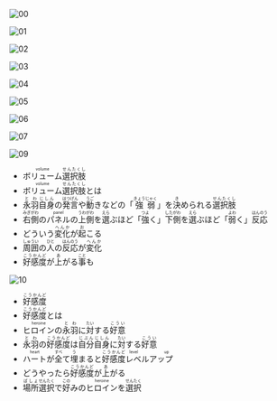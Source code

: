 ![00](https://i.imgur.com/igRH8si.png)

![01](https://i.imgur.com/gDdl6oW.png)

![02](https://i.imgur.com/ETdMfh7.png)

![03](https://i.imgur.com/Dd8FPJ1.png)

![04](https://i.imgur.com/kSyO3xI.png)

![05](https://i.imgur.com/MPtUUjU.png)

![06](https://i.imgur.com/Lp5jk0j.png)

![07](https://i.imgur.com/LedvKH4.png)

![09](https://i.imgur.com/Lpg0AUx.png)

- <ruby>ボリューム<rt>volume</rt>選択肢<rt>せんたくし</rt></ruby>
- <ruby>ボリューム<rt>volume</rt>選択肢<rt>せんたくし</rt>とは</ruby>
- <ruby>永羽<rt>とわ</rt>自身<rt>じしん</rt>の<rt></rt>発言<rt>はつげん</rt>や<rt></rt>動<rt>うご</rt>きなどの「<rt></rt>強弱<rt>きょうじゃく</rt>」を<rt></rt>決<rt>き</rt>められる<rt></rt>選択肢<rt>せんたくし</rt></ruby>
- <ruby>右側<rt>みぎがわ</rt>の<rt></rt>パネル<rt>panel</rt>の<rt></rt>上側<rt>うわがわ</rt>を<rt></rt>選<rt>えら</rt>ぶほど「<rt></rt>強<rt>つよ</rt>く」<rt></rt>下側<rt>したがわ</rt>を<rt></rt>選<rt>えら</rt>ぶほど「<rt></rt>弱<rt>よわ</rt>く」<rt></rt>反応<rt>はんのう</rt></ruby>
- <ruby>どういう<rt></rt>変化<rt>へんか</rt>が<rt></rt>起<rt>お</rt>こる</ruby>
- <ruby>周囲<rt>しゅうい</rt>の<rt></rt>人<rt>ひと</rt>の<rt></rt>反応<rt>はんのう</rt>が<rt></rt>変化<rt>へんか</rt></ruby>
- <ruby>好感度<rt>こうかんど</rt>が<rt></rt>上<rt>あ</rt>がる<rt></rt>事<rt>こと</rt>も</ruby>

![10](https://i.imgur.com/Cb7g3Iu.png)

- <ruby>好感度<rt>こうかんど</rt></ruby>
- <ruby>好感度<rt>こうかんど</rt>とは</ruby>
- <ruby>ヒロイン<rt>heroine</rt>の<rt></rt>永羽<rt>とわ</rt>に<rt></rt>対<rt>たい</rt>する<rt></rt>好意<rt>こうい</rt></ruby>
- <ruby>永羽<rt>とわ</rt>の<rt></rt>好感度<rt>こうかんど</rt>は<rt></rt>自分自身<rt>じぶんじしん</rt>に<rt></rt>対<rt>たい</rt>する<rt></rt>好意<rt>こうい</rt></ruby>
- <ruby>ハート<rt>heart</rt>が<rt></rt>全<rt>すべ</rt>て<rt></rt>埋<rt>う</rt>まると<rt></rt>好感度<rt>こうかんど</rt>レベルアップ<rt>level up</rt></ruby>
- <ruby>どうやったら<rt></rt>好感度<rt>こうかんど</rt>が<rt></rt>上<rt>あ</rt>がる</ruby>
- <ruby>場所<rt>ばしょ</rt>選択<rt>せんたく</rt>で<rt></rt>好<rt>この</rt>みの<rt></rt>ヒロイン<rt>heroine</rt>を<rt></rt>選択<rt>せんたく</rt></ruby>
